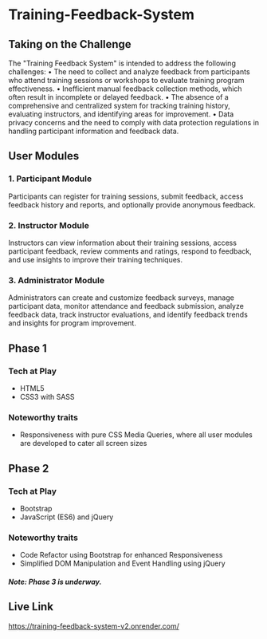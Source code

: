 # Training-Feedback-System

## Taking on the Challenge
The "Training Feedback System" is intended to address the following challenges:
•	The need to collect and analyze feedback from participants who attend training sessions or workshops to evaluate training program effectiveness.
•	Inefficient manual feedback collection methods, which often result in incomplete or delayed feedback.
•	The absence of a comprehensive and centralized system for tracking training history, evaluating instructors, and identifying areas for improvement.
•	Data privacy concerns and the need to comply with data protection regulations in handling participant information and feedback data.

## User Modules
### 1. Participant Module
Participants can register for training sessions, submit feedback, access feedback history and reports, and optionally provide anonymous feedback.
### 2. Instructor Module
Instructors can view information about their training sessions, access participant feedback, review comments and ratings, respond to feedback, and use insights to improve their training techniques.
### 3. Administrator Module
Administrators can create and customize feedback surveys, manage participant data, monitor attendance and feedback submission, analyze feedback data, track instructor evaluations, and identify feedback trends and insights for program improvement.

## Phase 1
### Tech at Play
 - HTML5
 - CSS3 with SASS
### Noteworthy traits
 - Responsiveness with pure CSS Media Queries, where all user modules are developed to cater all screen sizes
## Phase 2
### Tech at Play
 - Bootstrap
 - JavaScript (ES6) and jQuery
### Noteworthy traits
 - Code Refactor using Bootstrap for enhanced Responsiveness
 - Simplified DOM Manipulation and Event Handling using jQuery

##### Note: Phase 3 is underway.

## Live Link
https://training-feedback-system-v2.onrender.com/
